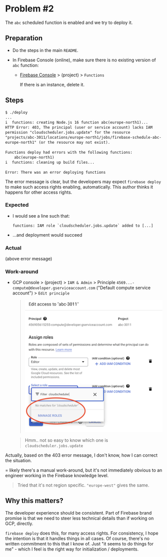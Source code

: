 # Problem #2

The `abc` scheduled function is enabled and we try to deploy it.

## Preparation

- Do the steps in the main `README`.

- In Firebase Console (online), make sure there is no existing version of `abc` function:

   - [Firebase Console](https://console.firebase.google.com) > (project) > `Functions`

      If there is an instance, delete it.


## Steps

```
$ ./deploy
...
i  functions: creating Node.js 16 function abc(europe-north1)...
HTTP Error: 403, The principal (user or service account) lacks IAM permission "cloudscheduler.jobs.update" for the resource "projects/abc-3011/locations/europe-north1/jobs/firebase-schedule-abc-europe-north1" (or the resource may not exist).

Functions deploy had errors with the following functions:
	abc(europe-north1)
i  functions: cleaning up build files...

Error: There was an error deploying functions
```

The error message is clear, but the developers may expect `firebase deploy` to make such access rights enabling, automatically. This author thinks it happens for other access rights.


### Expected

- I would see a line such that:

   ```
   functions: IAM role `cloudscheduler.jobs.update` added to [...]
   ```
   
- ...and deployment would succeed

### Actual

(above error message)

### Work-around

- GCP console > (project) > `IAM & Admin` > Principle `4569...-compute@developer.gserviceaccount.com` ("Default compute service account") > `Edit principle`

   >![](.images/p2-which-role.png)

   >Hmm.. not so easy to know which one is `cloudscheduler.jobs.update`

Actually, based on the 403 error message, I don't know, how I can correct the situation.

= likely there's a manual work-around, but it's not immediately obvious to an engineer working in the Firebase knowledge level.

>Tried that it's not region specific. `"europe-west"` gives the same.


## Why this matters?

The developer experience should be consistent. Part of Firebase brand promise is that we need to steer less technical details than if working on GCP, directly.

`firebase deploy` does this, for many access rights. For consistency, I hope the intention is that it handles things in all cases. Of course, there's no written commitment to this that I know of. Just "it seems to do things for me" - which I feel is the right way for initialization / deployments.

